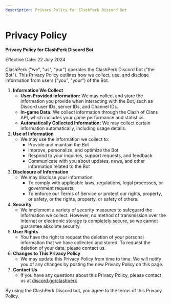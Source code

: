 ```yaml
---
description: Privacy Policy for ClashPerk Discord Bot
---
```


# Privacy Policy

**Privacy Policy for ClashPerk Discord Bot**

Effective Date: 22 July 2024&#x20;

ClashPerk ("we", "us", "our") operates the ClashPerk Discord bot ("the Bot"). This Privacy Policy outlines how we collect, use, and disclose information from users ("you", "your") of the Bot.

1. **Information We Collect**
   * **User-Provided Information:** We may collect and store the information you provide when interacting with the Bot, such as Discord user IDs, server IDs, and Channel IDs.
   * **In-game Data:** We collect information through the Clash of Clans API, which includes your game performance and statistics.
   * **Automatically Collected Information:** We may collect certain information automatically, including usage details.
2. **Use of Information**
   * We may use the information we collect to:
     * Provide and maintain the Bot
     * Improve, personalize, and optimize the Bot
     * Respond to your inquiries, support requests, and feedback
     * Communicate with you about updates, news, and other information related to the Bot
3. **Disclosure of Information**
   * We may disclose your information:
     * To comply with applicable laws, regulations, legal processes, or government requests;
     * To enforce our Terms of Service or protect our rights, property, or safety, or the rights, property, or safety of others.
4. **Security**
   * We implement a variety of security measures to safeguard the information we collect.  However, no method of transmission over the Internet or electronic storage is completely secure, so we cannot guarantee absolute security.
5. **User Rights**
   * You have the right to request the deletion of your personal information that we have collected and stored. To request the deletion of your data, please contact us.
6. **Changes to This Privacy Policy**
   * We may update this Privacy Policy from time to time. We will notify you of any changes by posting the new Privacy Policy on this page.
7. **Contact Us**
   * If you have any questions about this Privacy Policy, please contact us at [discord.gg/clashperk](https://discord.gg/clashperk-support-509784317598105619)

By using the ClashPerk Discord bot, you agree to the terms of this Privacy Policy.
